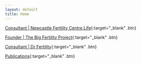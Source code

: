 ```yaml
---
layout: default
title: Home
---
```


[Consultant \| Newcastle Fertility Centre Life][1]{:target="_blank" .btn}

[Founder \| The Big Fertility Project][2]{:target="_blank" .btn}

[Consultant \| Dr Fertility][3]{:target="_blank" .btn}

[Publications][4]{:target="_blank" .btn}

[1]: https://www.newcastle-hospitals.nhs.uk/consultants/dr-matthew-prior/
[2]: https://bigfertilityproject.com
[3]: https://support.drfertility.co.uk/dr-matthew-prior
[4]: https://scholar.google.com/citations?user=s7QRVkQAAAAJ&hl=en#